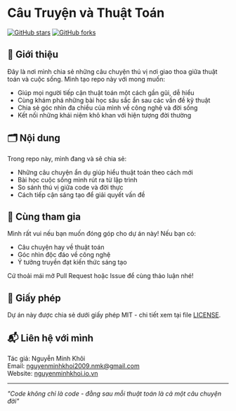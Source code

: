 # Câu Truyện và Thuật Toán

[![GitHub stars](https://img.shields.io/github/stars/nguyenminhkhoi2009/nguyenminhkhoi.io.vn-cautruyenvathuattoan?style=social)](https://github.com/nguyenminhkhoi2009/nguyenminhkhoi.io.vn-cautruyenvathuattoan/stargazers)
[![GitHub forks](https://img.shields.io/github/forks/nguyenminhkhoi2009/nguyenminhkhoi.io.vn-cautruyenvathuattoan?style=social)](https://github.com/nguyenminhkhoi2009/nguyenminhkhoi.io.vn-cautruyenvathuattoan/network/members)

## 📖 Giới thiệu

Đây là nơi mình chia sẻ những câu chuyện thú vị nơi giao thoa giữa thuật toán và cuộc sống. Mình tạo repo này với mong muốn:

- Giúp mọi người tiếp cận thuật toán một cách gần gũi, dễ hiểu
- Cùng khám phá những bài học sâu sắc ẩn sau các vấn đề kỹ thuật
- Chia sẻ góc nhìn đa chiều của mình về công nghệ và đời sống
- Kết nối những khái niệm khô khan với hiện tượng đời thường

## 🗂 Nội dung

Trong repo này, mình đang và sẽ chia sẻ:

- Những câu chuyện ẩn dụ giúp hiểu thuật toán theo cách mới
- Bài học cuộc sống mình rút ra từ lập trình
- So sánh thú vị giữa code và đời thực
- Cách tiếp cận sáng tạo để giải quyết vấn đề

## 🌟 Cùng tham gia

Mình rất vui nếu bạn muốn đóng góp cho dự án này! Nếu bạn có:

- Câu chuyện hay về thuật toán
- Góc nhìn độc đáo về công nghệ
- Ý tưởng truyền đạt kiến thức sáng tạo

Cứ thoải mái mở Pull Request hoặc Issue để cùng thảo luận nhé!

## 📜 Giấy phép

Dự án này được chia sẻ dưới giấy phép MIT - chi tiết xem tại file [LICENSE](LICENSE).

## 📬 Liên hệ với mình

Tác giả: Nguyễn Minh Khôi  
Email: [nguyenminhkhoi2009.nmk@gmail.com](mailto:nguyenminhkhoi2009.nmk@gmail.com)  
Website: [nguyenminhkhoi.io.vn](https://nguyenminhkhoi.io.vn)

---

_"Code không chỉ là code - đằng sau mỗi thuật toán là cả một câu chuyện đời"_